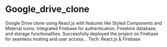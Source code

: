 # Google_drive_clone
Google Drive clone using React.js with features like Styled Components and Material icons. Integrated Firebase for authentication, Firestore database, and storage functionalities. Successfully deployed the project on Firebase for seamless hosting and user access... Tech: React.js &amp; Firebase 
